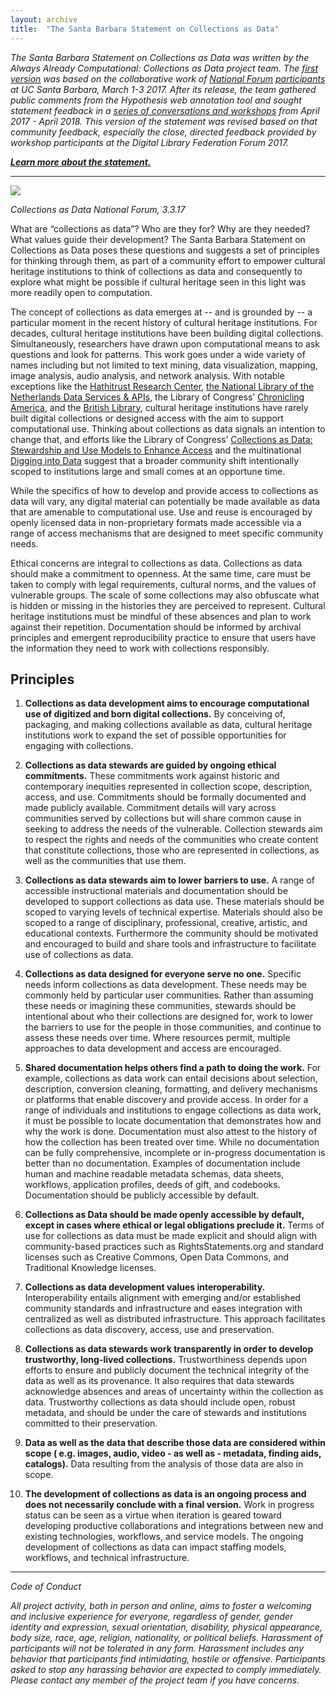 ```yaml
---
layout: archive
title:  "The Santa Barbara Statement on Collections as Data"
---
```


*The Santa Barbara Statement on Collections as Data was written by the Always Already Computational: Collections as Data project team. The [first version](https://collectionsasdata.github.io/statementv1/) was based on the collaborative work of [National Forum](https://collectionsasdata.github.io/nominations/) [participants](https://collectionsasdata.github.io/partners/) at UC Santa Barbara, March 1-3 2017. After its release, the team gathered public comments from the Hypothesis web annotation tool and sought statement feedback in a [series of conversations and workshops]( https://collectionsasdata.github.io/events/) from April 2017 - April 2018. This version of the statement was revised based on that community feedback, especially the close, directed feedback provided by workshop participants at the Digital Library Federation Forum 2017.*

[***Learn more about the statement.***](https://collectionsasdata.github.io/devstatement/) 

---
![](http://collectionsasdata.github.io/affinity.gif)

*Collections as Data National Forum, 3.3.17* 

What are “collections as data”? Who are they for? Why are they needed? What values guide their development? The Santa Barbara Statement on Collections as Data poses these questions and suggests a set of principles for thinking through them, as part of a community effort to empower cultural heritage institutions to think of collections as data and consequently to explore what might be possible if cultural heritage seen in this light was more readily open to computation. 

The concept of collections as data emerges at -- and is grounded by -- a particular moment in the recent history of cultural heritage institutions. For decades, cultural heritage institutions have been building digital collections. Simultaneously, researchers have drawn upon computational means to ask questions and look for patterns. This work goes under a wide variety of names including but not limited to text mining, data visualization, mapping, image analysis, audio analysis, and network analysis. With notable exceptions like the [Hathitrust Research Center](https://analytics.hathitrust.org/), [the National Library of the Netherlands Data Services & APIs](https://www.kb.nl/en/resources-research-guides/data-services-apis), the Library of Congress’ [Chronicling America](http://chroniclingamerica.loc.gov/about/api/), and the [British Library](http://www.bl.uk/subjects/digital-scholarship), cultural heritage institutions have rarely built digital collections or designed access with the aim to support computational use. Thinking about collections as data signals an intention to change that, and efforts like the Library of Congress’ [Collections as Data: Stewardship and Use Models to Enhance Access](http://digitalpreservation.gov/meetings/dcs16.html) and the multinational [Digging into Data](https://diggingintodata.org/) suggest that a broader community shift intentionally scoped to institutions large and small comes at an opportune time.

While the specifics of how to develop and provide access to collections as data will vary, any digital material can potentially be made available as data that are amenable to computational use. Use and reuse is encouraged by openly licensed data in non-proprietary formats made accessible via a range of access mechanisms that are designed to meet specific community needs. 

Ethical concerns are integral to collections as data. Collections as data should make a commitment to openness. At the same time, care must be taken to comply with legal requirements, cultural norms, and the values of vulnerable groups. The scale of some collections may also obfuscate what is hidden or missing in the histories they are perceived to represent. Cultural heritage institutions must be mindful of these absences and plan to work against their repetition. Documentation should be informed by archival principles and emergent reproducibility practice to ensure that users have the information they need to work with collections responsibly. 

## Principles 

1. **Collections as data development aims to encourage computational use of digitized and born digital collections.** By conceiving of, packaging, and making collections available as data, cultural heritage institutions work to expand the set of possible opportunities for engaging with collections.

2. **Collections as data stewards are guided by ongoing ethical commitments.** These commitments work against historic and contemporary inequities represented in collection scope, description, access, and use. Commitments should be formally documented and made publicly available. Commitment details will vary across communities served by collections but will share common cause in seeking to address the needs of the vulnerable. Collection stewards aim to respect the rights and needs of the communities who create content that constitute collections, those who are represented in collections, as well as the communities that use them.

3. **Collections as data stewards aim to lower barriers to use.** A range of accessible instructional materials and documentation should be developed to support collections as data use. These materials should be scoped to varying levels of technical expertise. Materials should also be scoped to a range of disciplinary, professional, creative, artistic, and educational contexts. Furthermore the community should be motivated and encouraged to build and share tools and infrastructure to facilitate use of collections as data. 

4. **Collections as data designed for everyone serve no one.** Specific needs inform collections as data development. These needs may be commonly held by particular user communities. Rather than assuming these needs or imagining these communities, stewards should be intentional about who their collections are designed for, work to lower the barriers to use for the people in those communities, and continue to assess these needs over time. Where resources permit, multiple approaches to data development and access are encouraged.

5. **Shared documentation helps others find a path to doing the work.**  For example, collections as data work can entail decisions about selection, description, conversion cleaning, formatting, and delivery mechanisms or platforms that enable discovery and provide access.  In order for a range of individuals and institutions to engage collections as data work, it must be possible to locate documentation that demonstrates how and why the work is done. Documentation must also attest to the history of how the collection has been treated over time. While no documentation can be fully comprehensive, incomplete or in-progress documentation is better than no documentation. Examples of documentation include human and machine readable metadata schemas, data sheets, workflows, application profiles, deeds of gift, and codebooks. Documentation should be publicly accessible by default. 

6. **Collections as Data should be made openly accessible by default, except in cases where ethical or legal obligations preclude it.** Terms of use for collections as data must be made explicit and should align with community-based practices such as RightsStatements.org and standard licenses such as Creative Commons, Open Data Commons, and Traditional Knowledge licenses.

7. **Collections as data development values interoperability.** Interoperability entails alignment with emerging and/or established community standards and infrastructure and eases integration with centralized as well as distributed infrastructure. This approach facilitates collections as data discovery, access, use and preservation.

8. **Collections as data stewards work transparently in order to develop trustworthy, long-lived collections.** Trustworthiness depends upon efforts to ensure and publicly document the technical integrity of the data as well as its provenance. It also requires that data stewards acknowledge absences and areas of uncertainty within the collection as data. Trustworthy collections as data should include open, robust metadata, and should be under the care of stewards and institutions committed to their preservation.

9. **Data as well as the data that describe those data are considered within scope ( e.g. images, audio, video - as well as - metadata, finding aids, catalogs).** Data resulting from the analysis of those data are also in scope.

10. **The development of collections as data is an ongoing process and does not necessarily conclude with a final version.** Work in progress status can be seen as a virtue when iteration is geared toward developing productive collaborations and integrations between new and existing technologies, workflows, and service models. The ongoing development of collections as data can impact staffing models, workflows, and technical infrastructure.

---

*Code of Conduct*

*All project activity, both in person and online, aims to foster a welcoming and inclusive experience for everyone, regardless of gender, gender identity and expression, sexual orientation, disability, physical appearance, body size, race, age, religion, nationality, or political beliefs. Harassment of participants will not be tolerated in any form. Harassment includes any behavior that participants find intimidating, hostile or offensive. Participants asked to stop any harassing behavior are expected to comply immediately. Please contact any member of the project team if you have concerns.*


<script async defer src="https://hypothes.is/embed.js"></script>
